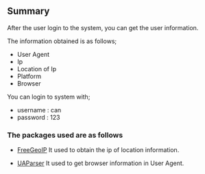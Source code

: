 
## Summary

After the user login to the system, you can get the user information.

The information obtained is as follows;

 - User Agent
 - Ip
 - Location of Ip
 - Platform
 - Browser
 
 You can login to system with;

 - username : can
 - password : 123

### The packages used are as follows

 - [FreeGeoIP](https://ipstack.com/)
		It used to obtain the ip of location information. 
		
- [UAParser](https://www.uaparser.org/)
	It used to get browser information in User Agent.
